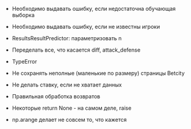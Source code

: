 * Необходимо выдавать ошибку, если недостаточна обучающая выборка
* Необходимо выдавать ошибку, если не известны игроки
* ResultsResultPredictor: параметризовать n
* Переделать все, что касается diff, attack_defense
* TypeError

* Не сохранять неполные (маленькие по размеру) страницы Betcity
* Не делать ставку, если не хватает данных
* Правильная обработка возвратов

* Некоторые return None - на самом деле, raise
* np.arange делает не совсем то, что кажется
